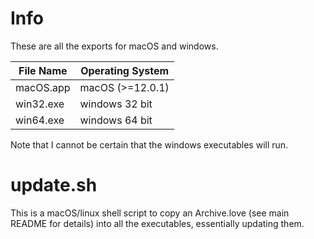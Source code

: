 # Info
These are all the exports for macOS and windows.

| File Name | Operating System |
|-----------|------------------|
| macOS.app | macOS (>=12.0.1) |
| win32.exe | windows 32 bit   |
| win64.exe | windows 64 bit   |

Note that I cannot be certain that the windows executables will run.

# update.sh
This is a macOS/linux shell script to copy an Archive.love (see main README for details) into all the executables, essentially updating them.
